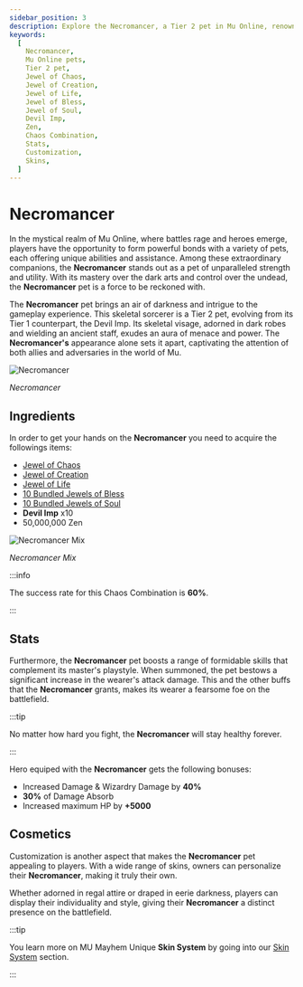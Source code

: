 ```yaml
---
sidebar_position: 3
description: Explore the Necromancer, a Tier 2 pet in Mu Online, renowned for its dark arts mastery, control over the undead, and unique skills. Learn about its ingredients, crafting process, stats, and customization options, including skins. Unleash the Necromancer's formidable buffs and bonuses, and discover its significance to Mu Online gameplay.
keywords:
  [
    Necromancer,
    Mu Online pets,
    Tier 2 pet,
    Jewel of Chaos,
    Jewel of Creation,
    Jewel of Life,
    Jewel of Bless,
    Jewel of Soul,
    Devil Imp,
    Zen,
    Chaos Combination,
    Stats,
    Customization,
    Skins,
  ]
---
```


# Necromancer

In the mystical realm of Mu Online, where battles rage and heroes emerge, players have the opportunity to form powerful bonds with a variety of pets, each offering unique abilities and assistance. Among these extraordinary companions, the **Necromancer** stands out as a pet of unparalleled strength and utility. With its mastery over the dark arts and control over the undead, the **Necromancer** pet is a force to be reckoned with.

The **Necromancer** pet brings an air of darkness and intrigue to the gameplay experience. This skeletal sorcerer is a Tier 2 pet, evolving from its Tier 1 counterpart, the Devil Imp. Its skeletal visage, adorned in dark robes and wielding an ancient staff, exudes an aura of menace and power. The **Necromancer's** appearance alone sets it apart, captivating the attention of both allies and adversaries in the world of Mu.

![Necromancer](/img/items/pets/necromancer.jpg)

_Necromancer_

## Ingredients

In order to get your hands on the **Necromancer** you need to acquire the followings items:

- [Jewel of Chaos](/items/jewels/regular-jewels/jewel-of-chaos)
- [Jewel of Creation](/items/jewels/regular-jewels/jewel-of-creation)
- [Jewel of Life](/items/jewels/regular-jewels/jewel-of-life)
- [10 Bundled Jewels of Bless](/items/jewels/regular-jewels/jewel-of-bless)
- [10 Bundled Jewels of Soul](/items/jewels/regular-jewels/jewel-of-soul)
- **Devil Imp** x10
- 50,000,000 Zen

![Necromancer Mix](/img/crafting/necromancer-mix.png)

_Necromancer Mix_

:::info

The success rate for this Chaos Combination is **60%**.

:::

## Stats

Furthermore, the **Necromancer** pet boosts a range of formidable skills that complement its master's playstyle. When summoned, the pet bestows a significant increase in the wearer's attack damage. This and the other buffs that the **Necromancer** grants, makes its wearer a fearsome foe on the battlefield.

:::tip

No matter how hard you fight, the **Necromancer** will stay healthy forever.

:::

Hero equiped with the **Necromancer** gets the following bonuses:

- Increased Damage & Wizardry Damage by **40%**
- **30%** of Damage Absorb
- Increased maximum HP by **+5000**

## Cosmetics

Customization is another aspect that makes the **Necromancer** pet appealing to players. With a wide range of skins, owners can personalize their **Necromancer**, making it truly their own.

Whether adorned in regal attire or draped in eerie darkness, players can display their individuality and style, giving their **Necromancer** a distinct presence on the battlefield.

:::tip

You learn more on MU Mayhem Unique **Skin System** by going into our [Skin System](/skin-system) section.

:::
